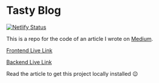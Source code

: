 # Tasty Blog

[![Netlify Status](https://api.netlify.com/api/v1/badges/8efd47a8-9047-4ce4-bc50-7e560a44a926/deploy-status)](https://app.netlify.com/sites/inspiring-noether-1bc074/deploys)

This is a repo for the code of an article I wrote on [Medium](https://jochemvogel.medium.com/how-to-create-a-static-nuxt-blog-with-the-headless-strapi-cms-and-graphql-a9cfb3d55cef).

[Frontend Live Link](https://nuxt-strapi.jchm.dev/)

[Backend Live Link](https://nuxt-strapi-blog-backend.herokuapp.com/admin)

Read the article to get this project locally installed 😉
